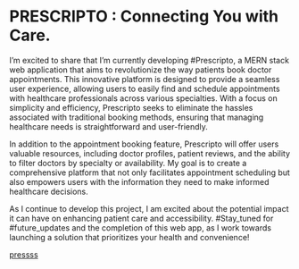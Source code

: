 # PRESCRIPTO : Connecting You with Care.

I’m excited to share that I’m currently developing #Prescripto, a MERN stack web application that aims to revolutionize the way patients book doctor appointments. This innovative platform is designed to provide a seamless user experience, allowing users to easily find and schedule appointments with healthcare professionals across various specialties. With a focus on simplicity and efficiency, Prescripto seeks to eliminate the hassles associated with traditional booking methods, ensuring that managing healthcare needs is straightforward and user-friendly.

In addition to the appointment booking feature, Prescripto will offer users valuable resources, including doctor profiles, patient reviews, and the ability to filter doctors by specialty or availability. My goal is to create a comprehensive platform that not only facilitates appointment scheduling but also empowers users with the information they need to make informed healthcare decisions.

As I continue to develop this project, I am excited about the potential impact it can have on enhancing patient care and accessibility. #Stay_tuned for #future_updates and the completion of this web app, as I work towards launching a solution that prioritizes your health and convenience!


[pressss](https://github.com/user-attachments/assets/4bf11b51-ffa3-40e4-85c6-789232845938)

